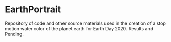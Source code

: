 # EarthPortrait
Repository of code and other source materials used in the creation of a stop motion water color of the planet earth for Earth Day 2020.
Results and Pending.
